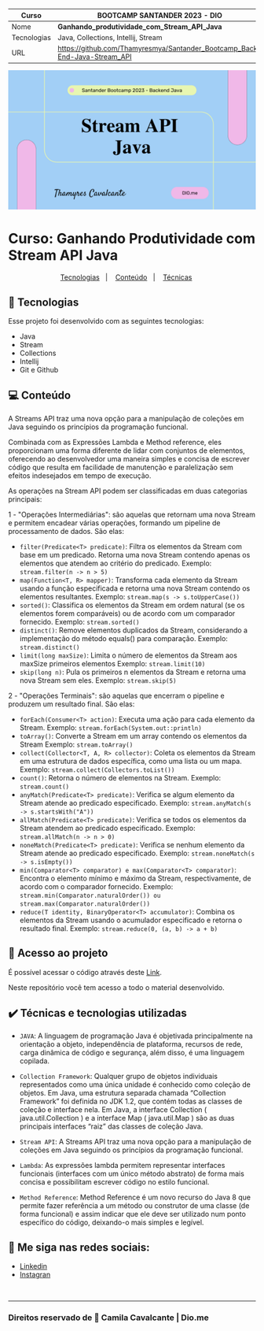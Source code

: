 
| Curso | BOOTCAMP SANTANDER 2023 - DIO  |
| -------------  |--------------------------------|
| Nome        | **Ganhando_produtividade_com_Stream_API_Java**  
| Tecnologias | Java, Collections, Intellij, Stream                 
| URL         | https://github.com/Thamyresmya/Santander_Bootcamp_Back-End-Java-Stream_API


![](geral/Capa.png)


# Curso: Ganhando Produtividade com Stream API Java


<p align="center">
  <a href="#-tecnologias">Tecnologias</a>&nbsp;&nbsp;&nbsp;|&nbsp;&nbsp;&nbsp;  
  <a href="#-conteudo">Conteúdo</a>&nbsp;&nbsp;&nbsp;|&nbsp;&nbsp;&nbsp;  
  <a href="#-tecnica">Técnicas</a>&nbsp;&nbsp;&nbsp;&nbsp;&nbsp;&nbsp;
</p>

## 🚀 Tecnologias

Esse projeto foi desenvolvido com as seguintes tecnologias:

- Java
- Stream
- Collections
- Intellij
- Git e Github


## 💻 Conteúdo

A Streams API traz uma nova opção para a manipulação de coleções em Java seguindo os princípios da programação funcional.

Combinada com as Expressões Lambda e Method reference, eles proporcionam uma forma diferente de lidar com conjuntos de elementos, oferecendo ao desenvolvedor uma maneira simples e concisa de escrever código que resulta em facilidade de manutenção e paralelização sem efeitos indesejados em tempo de execução.

As operações na Stream API podem ser classificadas em duas categorias principais:

1 - "Operações Intermediárias": são aquelas que retornam uma nova Stream e permitem encadear várias operações, formando um pipeline de processamento de dados. São elas:

* `filter(Predicate<T> predicate)`: Filtra os elementos da Stream com base em um predicado. Retorna uma nova Stream contendo apenas os elementos que atendem ao critério do predicado. Exemplo: `stream.filter(n -> n > 5)`
* `map(Function<T, R> mapper)`: Transforma cada elemento da Stream usando a função especificada e retorna uma nova Stream contendo os elementos resultantes. Exemplo: `stream.map(s -> s.toUpperCase())`
* `sorted()`: Classifica os elementos da Stream em ordem natural (se os elementos forem comparáveis) ou de acordo com um comparador fornecido. Exemplo: `stream.sorted()`
* `distinct()`: Remove elementos duplicados da Stream, considerando a implementação do método equals() para comparação. Exemplo: `stream.distinct()`
* `limit(long maxSize)`: Limita o número de elementos da Stream aos maxSize primeiros elementos Exemplo: `stream.limit(10)`
* `skip(long n)`: Pula os primeiros n elementos da Stream e retorna uma nova Stream sem eles. Exemplo: `stream.skip(5)`

2 - "Operações Terminais": são aquelas que encerram o pipeline e produzem um resultado final. São elas:

* `forEach(Consumer<T> action)`: Executa uma ação para cada elemento da Stream. Exemplo: `stream.forEach(System.out::println)`
* `toArray()`: Converte a Stream em um array contendo os elementos da Stream Exemplo: `stream.toArray()`
* `collect(Collector<T, A, R> collector)`: Coleta os elementos da Stream em uma estrutura de dados específica, como uma lista ou um mapa. Exemplo: `stream.collect(Collectors.toList())`
* `count()`: Retorna o número de elementos na Stream. Exemplo: `stream.count()`
* `anyMatch(Predicate<T> predicate)`: Verifica se algum elemento da Stream atende ao predicado especificado. Exemplo: `stream.anyMatch(s -> s.startsWith("A"))`
* `allMatch(Predicate<T> predicate)`: Verifica se todos os elementos da Stream atendem ao predicado especificado. Exemplo: `stream.allMatch(n -> n > 0)`
* `noneMatch(Predicate<T> predicate)`: Verifica se nenhum elemento da Stream atende ao predicado especificado. Exemplo: `stream.noneMatch(s -> s.isEmpty())`
* `min(Comparator<T> comparator) e max(Comparator<T> comparator)`: Encontra o elemento mínimo e máximo da Stream, respectivamente, de acordo com o comparador fornecido. Exemplo: `stream.min(Comparator.naturalOrder()) ou stream.max(Comparator.naturalOrder())`
* `reduce(T identity, BinaryOperator<T> accumulator)`: Combina os elementos da Stream usando o acumulador especificado e retorna o resultado final. Exemplo: `stream.reduce(0, (a, b) -> a + b)`


## 📁 Acesso ao projeto
É possível acessar o código através deste [Link](https://github.com/Thamyresmya/Santander_Bootcamp_Back-End-Java-Stream_API).

Neste repositório você tem acesso a todo o material desenvolvido.


## ✔️ Técnicas e tecnologias utilizadas

- `JAVA`:  A linguagem de programação Java é objetivada principalmente na orientação a objeto, independência de plataforma, recursos de rede, carga dinâmica de código e segurança, além disso, é uma linguagem copilada.

- `Collection Framework`: Qualquer grupo de objetos individuais representados como uma única unidade é conhecido como coleção de objetos. Em Java, uma estrutura separada chamada “Collection Framework” foi definida no JDK 1.2, que contém todas as classes de coleção e interface nela. Em Java, a interface Collection ( java.util.Collection ) e a interface Map ( java.util.Map ) são as duas principais interfaces “raiz” das classes de coleção Java.

- `Stream API`: A Streams API traz uma nova opção para a manipulação de coleções em Java seguindo os princípios da programação funcional.

- `Lambda`: As expressões lambda permitem representar interfaces funcionais (interfaces com um único método abstrato) de forma mais concisa e possibilitam escrever código no estilo funcional.

- `Method Reference`: Method Reference é um novo recurso do Java 8 que permite fazer referência a um método ou construtor de uma classe (de forma funcional) e assim indicar que ele deve ser utilizado num ponto específico do código, deixando-o mais simples e legível.


## 🔗 Me siga nas redes sociais:
- [Linkedin](https://www.linkedin.com/in/thamyrescavalcante/)
- [Instagran](https://www.instagram.com/thamyres__cavalcante/)

<br>

---

### Direitos reservado de 💜 Camila Cavalcante | Dio.me